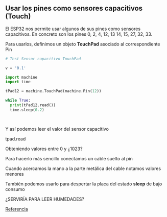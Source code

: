 ## Usar los pines como sensores capacitivos (Touch)

El ESP32 nos permite usar algunos de sus pines como sensores capacitivos. En concreto son los pines 0, 2, 4, 12, 13 14, 15, 27, 32, 33.


Para usarlos, definimos un objeto **TouchPad** asociado al correspondiente Pin

```python
# Test Sensor capacitivo TouchPad

v = '0.1'

import machine
import time

tPad12 = machine.TouchPad(machine.Pin(12))

while True:
  print(tPad12.read())
  time.sleep(0.2)

  

```


Y así podemos leer el valor del sensor capacitivo

tpad.read

Obteniendo valores entre 0 y ¿1023?

Para hacerlo más sencillo conectamos un cable suelto al pin

Cuando acercamos la mano a la parte metálica del cable notamos valores menores





También podemos usarlo para despertar la placa del estado **sleep** de bajo consumo


¿SERVIRÍA PARA LEER HUMEDADES?

[Referencia](https://docs.micropython.org/en/latest/esp32/quickref.html#capacitive-touch)

